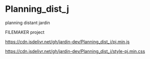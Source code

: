 # Planning_dist_j
 planning distant jardin

 FILEMAKER project

https://cdn.jsdelivr.net/gh/jardin-dev/Planning_dist_j/pj.min.js

https://cdn.jsdelivr.net/gh/jardin-dev/Planning_dist_j/style-pj.min.css